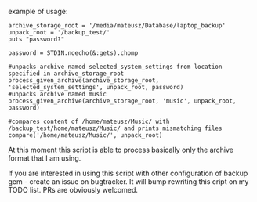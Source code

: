 example of usage:

```
archive_storage_root = '/media/mateusz/Database/laptop_backup'
unpack_root = '/backup_test/'
puts "password?"

password = STDIN.noecho(&:gets).chomp

#unpacks archive named selected_system_settings from location specified in archive_storage_root
process_given_archive(archive_storage_root, 'selected_system_settings', unpack_root, password) 
#unpacks archive named music
process_given_archive(archive_storage_root, 'music', unpack_root, password)

#compares content of /home/mateusz/Music/ with /backup_test/home/mateusz/Music/ and prints mismatching files
compare('/home/mateusz/Music/', unpack_root)
```

At this moment this script is able to process basically only the archive format that I am using.

If you are interested in using this script with other configuration of backup gem - create an issue on bugtracker. It will bump rewriting this cript on my TODO list. PRs are obviously welcomed.